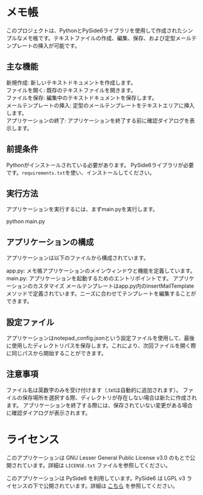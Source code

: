 # メモ帳
このプロジェクトは、PythonとPySide6ライブラリを使用して作成されたシンプルなメモ帳です。テキストファイルの作成、編集、保存、および定型メールテンプレートの挿入が可能です。

## 主な機能
新規作成: 新しいテキストドキュメントを作成します。  
ファイルを開く: 既存のテキストファイルを開きます。  
ファイルを保存: 編集中のテキストドキュメントを保存します。  
メールテンプレートの挿入: 定型のメールテンプレートをテキストエリアに挿入します。  
アプリケーションの終了: アプリケーションを終了する前に確認ダイアログを表示します。

## 前提条件
Pythonがインストールされている必要があります。
PySide6ライブラリが必要です。`requirements.txt`を使い、インストールしてください。


## 実行方法
アプリケーションを実行するには、まずmain.pyを実行します。

python main.py

## アプリケーションの構成
アプリケーションは以下のファイルから構成されています。

app.py: メモ帳アプリケーションのメインウィンドウと機能を定義しています。
main.py: アプリケーションを起動するためのエントリポイントです。
アプリケーションのカスタマイズ
メールテンプレートはapp.py内のinsertMailTemplateメソッドで定義されています。ニーズに合わせてテンプレートを編集することができます。

## 設定ファイル
アプリケーションはnotepad_config.jsonという設定ファイルを使用して、最後に使用したディレクトリパスを保存します。これにより、次回ファイルを開く際に同じパスから開始することができます。

## 注意事項
ファイル名は英数字のみを受け付けます（.txtは自動的に追加されます）。
ファイルの保存場所を選択する際、ディレクトリが存在しない場合は新たに作成されます。
アプリケーションを終了する際には、保存されていない変更がある場合に確認ダイアログが表示されます。


# ライセンス

このアプリケーションは GNU Lesser General Public License v3.0 のもとで公開されています。詳細は `LICENSE.txt` ファイルを参照してください。

このアプリケーションは PySide6 を利用しています。PySide6 は LGPL v3 ライセンスの下で公開されています。詳細は [こちら](https://www.qt.io/licensing/) を参照してください。